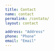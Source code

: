 ```yaml
---
title: Contact
name: contact
permalink: /contato/
layout: contact

address: "Address"
phone: "Phone"
email: "Email"
---
```

